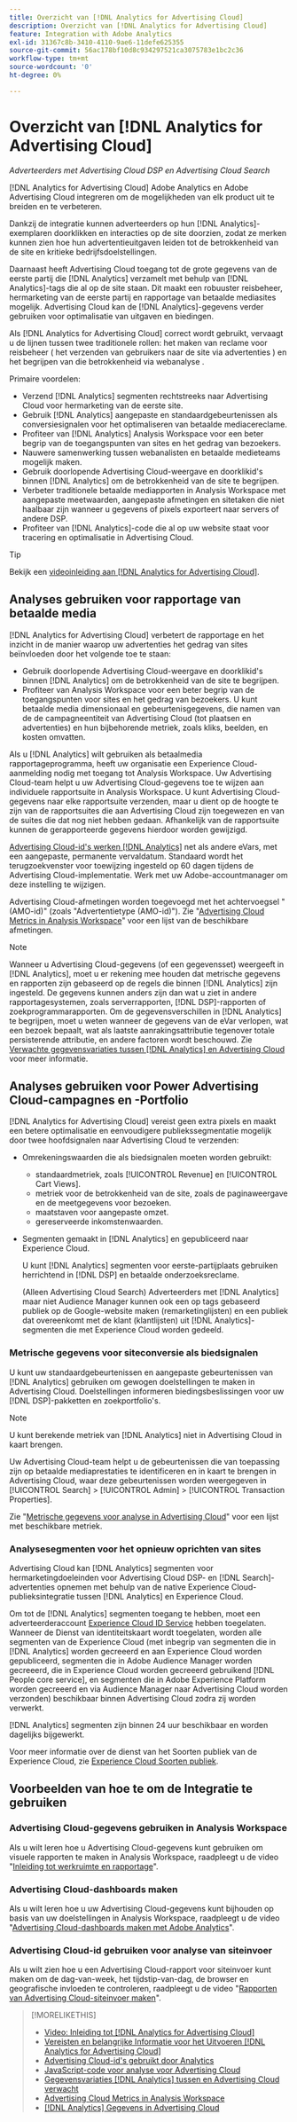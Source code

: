 ```yaml
---
title: Overzicht van [!DNL Analytics for Advertising Cloud]
description: Overzicht van [!DNL Analytics for Advertising Cloud]
feature: Integration with Adobe Analytics
exl-id: 31367c8b-3410-4110-9ae6-11defe625355
source-git-commit: 56ac178bf10d8c934297521ca3075783e1bc2c36
workflow-type: tm+mt
source-wordcount: '0'
ht-degree: 0%

---
```


# Overzicht van [!DNL Analytics for Advertising Cloud]

*Adverteerders met Advertising Cloud DSP en Advertising Cloud Search*

[!DNL Analytics for Advertising Cloud] Adobe Analytics en Adobe Advertising Cloud integreren om de mogelijkheden van elk product uit te breiden en te verbeteren.

Dankzij de integratie kunnen adverteerders op hun [!DNL Analytics]-exemplaren doorklikken en interacties op de site doorzien, zodat ze merken kunnen zien hoe hun advertentieuitgaven leiden tot de betrokkenheid van de site en kritieke bedrijfsdoelstellingen.

Daarnaast heeft Advertising Cloud toegang tot de grote gegevens van de eerste partij die [!DNL Analytics] verzamelt met behulp van [!DNL Analytics]-tags die al op de site staan. Dit maakt een robuuster reisbeheer, hermarketing van de eerste partij en rapportage van betaalde mediasites mogelijk. Advertising Cloud kan de [!DNL Analytics]-gegevens verder gebruiken voor optimalisatie van uitgaven en biedingen.

Als [!DNL Analytics for Advertising Cloud] correct wordt gebruikt, vervaagt u de lijnen tussen twee traditionele rollen: het maken van reclame voor reisbeheer ( het verzenden van gebruikers naar de site via advertenties ) en het begrijpen van die betrokkenheid via webanalyse .

Primaire voordelen:

* Verzend [!DNL Analytics] segmenten rechtstreeks naar Advertising Cloud voor hermarketing van de eerste site.
* Gebruik [!DNL Analytics] aangepaste en standaardgebeurtenissen als conversiesignalen voor het optimaliseren van betaalde mediacereclame.
* Profiteer van [!DNL Analytics] Analysis Workspace voor een beter begrip van de toegangspunten van sites en het gedrag van bezoekers.
* Nauwere samenwerking tussen webanalisten en betaalde medieteams mogelijk maken.
* Gebruik doorlopende Advertising Cloud-weergave en doorklikid&#39;s binnen [!DNL Analytics] om de betrokkenheid van de site te begrijpen.
* Verbeter traditionele betaalde mediapporten in Analysis Workspace met aangepaste meetwaarden, aangepaste afmetingen en sitetaken die niet haalbaar zijn wanneer u gegevens of pixels exporteert naar servers of andere DSP.
* Profiteer van [!DNL Analytics]-code die al op uw website staat voor tracering en optimalisatie in Advertising Cloud.

>[!TIP]
>
> Bekijk een [videoinleiding aan [!DNL Analytics for Advertising Cloud]](https://experienceleague.adobe.com/docs/advertising-cloud-learn/tutorials/analytics/intro-a4adc.html?lang=en#analytics).

## Analyses gebruiken voor rapportage van betaalde media

[!DNL Analytics for Advertising Cloud] verbetert de rapportage en het inzicht in de manier waarop uw advertenties het gedrag van sites beïnvloeden door het volgende toe te staan:

* Gebruik doorlopende Advertising Cloud-weergave en doorklikid&#39;s binnen [!DNL Analytics] om de betrokkenheid van de site te begrijpen.
* Profiteer van Analysis Workspace voor een beter begrip van de toegangspunten voor sites en het gedrag van bezoekers. U kunt betaalde media dimensionaal en gebeurtenisgegevens, die namen van de de campagneentiteit van Advertising Cloud (tot plaatsen en advertenties) en hun bijbehorende metriek, zoals kliks, beelden, en kosten omvatten.

Als u [!DNL Analytics] wilt gebruiken als betaalmedia rapportageprogramma, heeft uw organisatie een Experience Cloud-aanmelding nodig met toegang tot Analysis Workspace. Uw Advertising Cloud-team helpt u uw Advertising Cloud-gegevens toe te wijzen aan individuele rapportsuite in Analysis Workspace. U kunt Advertising Cloud-gegevens naar elke rapportsuite verzenden, maar u dient op de hoogte te zijn van de rapportsuites die aan Advertising Cloud zijn toegewezen en van de suites die dat nog niet hebben gedaan. Afhankelijk van de rapportsuite kunnen de gerapporteerde gegevens hierdoor worden gewijzigd.

[Advertising Cloud-id&#39;s werken  [!DNL Analytics]](ids.md) net als andere eVars, met een aangepaste, permanente vervaldatum. Standaard wordt het terugzoekvenster voor toewijzing ingesteld op 60 dagen tijdens de Advertising Cloud-implementatie. Werk met uw Adobe-accountmanager om deze instelling te wijzigen.

Advertising Cloud-afmetingen worden toegevoegd met het achtervoegsel &quot;(AMO-id)&quot; (zoals &quot;Advertentietype (AMO-id)&quot;). Zie &quot;[Advertising Cloud Metrics in Analysis Workspace](advertising-cloud-metrics-in-analytics.md)&quot; voor een lijst van de beschikbare afmetingen.

>[!NOTE]
>
> Wanneer u Advertising Cloud-gegevens (of een gegevensset) weergeeft in [!DNL Analytics], moet u er rekening mee houden dat metrische gegevens en rapporten zijn gebaseerd op de regels die binnen [!DNL Analytics] zijn ingesteld. De gegevens kunnen anders zijn dan wat u ziet in andere rapportagesystemen, zoals serverrapporten, [!DNL DSP]-rapporten of zoekprogrammarapporten. Om de gegevensverschillen in [!DNL Analytics] te begrijpen, moet u weten wanneer de gegevens van de eVar verlopen, wat een bezoek bepaalt, wat als laatste aanrakingsattributie tegenover totale persisterende attributie, en andere factoren wordt beschouwd. Zie [Verwachte gegevensvariaties tussen [!DNL Analytics] en Advertising Cloud](data-variances.md) voor meer informatie.

## Analyses gebruiken voor Power Advertising Cloud-campagnes en -Portfolio

[!DNL Analytics for Advertising Cloud] vereist geen extra pixels en maakt een betere optimalisatie en eenvoudigere publiekssegmentatie mogelijk door twee hoofdsignalen naar Advertising Cloud te verzenden:

* Omrekeningswaarden die als biedsignalen moeten worden gebruikt:
   * standaardmetriek, zoals [!UICONTROL Revenue] en [!UICONTROL Cart Views].
   * metriek voor de betrokkenheid van de site, zoals de paginaweergave en de meetgegevens voor bezoeken.
   * maatstaven voor aangepaste omzet.
   * gereserveerde inkomstenwaarden.
* Segmenten gemaakt in [!DNL Analytics] en gepubliceerd naar Experience Cloud.

   U kunt [!DNL Analytics] segmenten voor eerste-partijplaats gebruiken herrichtend in [!DNL DSP] en betaalde onderzoeksreclame.

   (Alleen Advertising Cloud Search) Adverteerders met [!DNL Analytics] maar niet Audience Manager kunnen ook een op tags gebaseerd publiek op de Google-website maken (remarketinglijsten) en een publiek dat overeenkomt met de klant (klantlijsten) uit [!DNL Analytics]-segmenten die met Experience Cloud worden gedeeld.

### Metrische gegevens voor siteconversie als biedsignalen

U kunt uw standaardgebeurtenissen en aangepaste gebeurtenissen van [!DNL Analytics] gebruiken om gewogen doelstellingen te maken in Advertising Cloud. Doelstellingen informeren biedingsbeslissingen voor uw [!DNL DSP]-pakketten en zoekportfolio&#39;s.

>[!NOTE]
>
> U kunt berekende metriek van [!DNL Analytics] niet in Advertising Cloud in kaart brengen.

Uw Advertising Cloud-team helpt u de gebeurtenissen die van toepassing zijn op betaalde mediaprestaties te identificeren en in kaart te brengen in Advertising Cloud, waar deze gebeurtenissen worden weergegeven in [!UICONTROL Search] > [!UICONTROL Admin] > [!UICONTROL Transaction Properties].

Zie &quot;[Metrische gegevens voor analyse in Advertising Cloud](analytics-data-in-advertising-cloud.md)&quot; voor een lijst met beschikbare metriek.

### Analysesegmenten voor het opnieuw oprichten van sites

Advertising Cloud kan [!DNL Analytics] segmenten voor hermarketingdoeleinden voor Advertising Cloud DSP- en [!DNL Search]-advertenties opnemen met behulp van de native Experience Cloud-publieksintegratie tussen [!DNL Analytics] en Experience Cloud.

Om tot de [!DNL Analytics] segmenten toegang te hebben, moet een adverteerderaccount [Experience Cloud ID Service](https://experienceleague.adobe.com/docs/id-service/using/home.html) hebben toegelaten. Wanneer de Dienst van identiteitskaart wordt toegelaten, worden alle segmenten van de Experience Cloud (met inbegrip van segmenten die in [!DNL Analytics] worden gecreeerd en aan Experience Cloud worden gepubliceerd, segmenten die in Adobe Audience Manager worden gecreeerd, die in Experience Cloud worden gecreeerd gebruikend [!DNL People core service], en segmenten die in Adobe Experience Platform worden gecreeerd en via Audience Manager naar Advertising Cloud worden verzonden) beschikbaar binnen Advertising Cloud zodra zij worden verwerkt.

[!DNL Analytics] segmenten zijn binnen 24 uur beschikbaar en worden dagelijks bijgewerkt.

Voor meer informatie over de dienst van het Soorten publiek van de Experience Cloud, zie [Experience Cloud Soorten publiek](https://experienceleague.adobe.com/docs/core-services/interface/audiences/audience-library.html).

## Voorbeelden van hoe te om de Integratie te gebruiken

### Advertising Cloud-gegevens gebruiken in Analysis Workspace

Als u wilt leren hoe u Advertising Cloud-gegevens kunt gebruiken om visuele rapporten te maken in Analysis Workspace, raadpleegt u de video &quot;[Inleiding tot werkruimte en rapportage](https://experienceleague.adobe.com/docs/advertising-cloud-learn/tutorials/analytics/analytics-analysis-workspace-a4adc.html)&quot;.

### Advertising Cloud-dashboards maken

Als u wilt leren hoe u uw Advertising Cloud-gegevens kunt bijhouden op basis van uw doelstellingen in Analysis Workspace, raadpleegt u de video &quot;[Advertising Cloud-dashboards maken met Adobe Analytics](https://experienceleague.adobe.com/docs/advertising-cloud-learn/tutorials/analytics/analytics-dashboards-a4adc.html)&quot;.

### Advertising Cloud-id gebruiken voor analyse van siteinvoer

Als u wilt zien hoe u een Advertising Cloud-rapport voor siteinvoer kunt maken om de dag-van-week, het tijdstip-van-dag, de browser en geografische invloeden te controleren, raadpleegt u de video &quot;[Rapporten van Advertising Cloud-siteinvoer maken](https://experienceleague.adobe.com/docs/advertising-cloud-learn/tutorials/analytics/analytics-site-entry-a4adc.html)&quot;.

>[!MORELIKETHIS]
>
>* [Video: Inleiding tot [!DNL Analytics for Advertising Cloud]](https://experienceleague.adobe.com/docs/advertising-cloud-learn/tutorials/analytics/intro-a4adc.html)
>* [Vereisten en belangrijke Informatie voor het Uitvoeren [!DNL Analytics for Advertising Cloud]](prerequisites.md)
>* [Advertising Cloud-id&#39;s gebruikt door Analytics](ids.md)
>* [JavaScript-code voor analyse voor Advertising Cloud](/help/integrations/analytics/javascript.md)
>* [Gegevensvariaties  [!DNL Analytics] tussen en Advertising Cloud verwacht](data-variances.md)
>* [Advertising Cloud Metrics in Analysis Workspace](/help/integrations/analytics/advertising-cloud-metrics-in-analytics.md)
>* [[!DNL Analytics] Gegevens in Advertising Cloud](/help/integrations/analytics/analytics-data-in-advertising-cloud.md)

